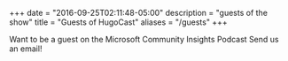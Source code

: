 +++
date = "2016-09-25T02:11:48-05:00"
description = "guests of the show"
title = "Guests of HugoCast"
aliases = "/guests"
+++

Want to be a guest on the Microsoft Community Insights Podcast Send us an email!
